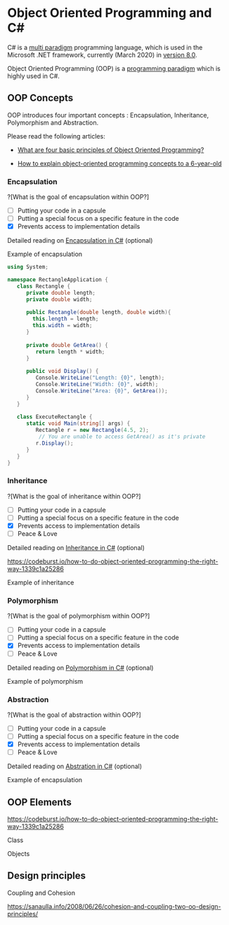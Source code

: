 # Object Oriented Programming and C#

C# is a [multi paradigm](https://en.wikipedia.org/wiki/Comparison_of_multi-paradigm_programming_languages) programming language, which is used in the Microsoft .NET framework, currently (March 2020) in [version 8.0](https://docs.microsoft.com/da-dk/dotnet/csharp/language-reference/proposals/csharp-8.0/nullable-reference-types).

Object Oriented Programming (OOP) is a [programming paradigm](https://en.wikipedia.org/wiki/Programming_paradigm) which is highly used in C#.

## OOP Concepts

OOP introduces four important concepts : Encapsulation, Inheritance, Polymorphism and Abstraction.

Please read the following articles:

- [What are four basic principles of Object Oriented Programming?](https://medium.com/@cancerian0684/what-are-four-basic-principles-of-object-oriented-programming-645af8b43727)

- [How to explain object-oriented programming concepts to a 6-year-old](https://www.freecodecamp.org/news/object-oriented-programming-concepts-21bb035f7260/)

### Encapsulation

?[What is the goal of encapsulation within OOP?]
-[ ] Putting your code in a capsule
-[ ] Putting a special focus on a specific feature in the code
-[x] Prevents access to implementation details

Detailed reading on [Encapsulation in C#](https://www.tutorialspoint.com/csharp/csharp_encapsulation.htm) (optional)

Example of encapsulation

```C# runnable
using System;

namespace RectangleApplication {
   class Rectangle {
      private double length;
      private double width;
      
      public Rectangle(double length, double width){
      	this.length = length;
        this.width = width;
      }
       
      private double GetArea() {
         return length * width;
      }
       
      public void Display() {
         Console.WriteLine("Length: {0}", length);
         Console.WriteLine("Width: {0}", width);
         Console.WriteLine("Area: {0}", GetArea());
      }
   }
   
   class ExecuteRectangle {
      static void Main(string[] args) {
         Rectangle r = new Rectangle(4.5, 2);
          // You are unable to access GetArea() as it's private
         r.Display();
      }
   }
}


```

### Inheritance

?[What is the goal of inheritance within OOP?]
-[ ] Putting your code in a capsule
-[ ] Putting a special focus on a specific feature in the code
-[x] Prevents access to implementation details
-[ ] Peace & Love

Detailed reading on [Inheritance in C#](https://docs.microsoft.com/en-us/dotnet/csharp/programming-guide/classes-and-structs/inheritance) (optional)

https://codeburst.io/how-to-do-object-oriented-programming-the-right-way-1339c1a25286

Example of inheritance 

### Polymorphism

?[What is the goal of polymorphism within OOP?]
-[ ] Putting your code in a capsule
-[ ] Putting a special focus on a specific feature in the code
-[x] Prevents access to implementation details
-[ ] Peace & Love

Detailed reading on [Polymorphism in C#](https://docs.microsoft.com/en-us/dotnet/csharp/programming-guide/classes-and-structs/polymorphism) (optional)

Example of polymorphism 

### Abstraction

?[What is the goal of abstraction within OOP?]
-[ ] Putting your code in a capsule
-[ ] Putting a special focus on a specific feature in the code
-[x] Prevents access to implementation details
-[ ] Peace & Love

Detailed reading on [Abstration in C#](https://www.geeksforgeeks.org/c-sharp-abstraction/) (optional)

Example of encapsulation

## OOP Elements

https://codeburst.io/how-to-do-object-oriented-programming-the-right-way-1339c1a25286

Class

Objects

## Design principles

Coupling and Cohesion

https://sanaulla.info/2008/06/26/cohesion-and-coupling-two-oo-design-principles/

## 

## 